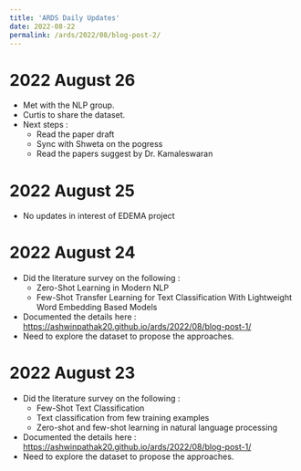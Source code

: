 ```yaml
---
title: 'ARDS Daily Updates'
date: 2022-08-22
permalink: /ards/2022/08/blog-post-2/
---
```


# 2022 August 26
- Met with the NLP group.
- Curtis to share the dataset.
- Next steps :
  - Read the paper draft
  - Sync with Shweta on the pogress
  - Read the papers suggest by Dr. Kamaleswaran

# 2022 August 25
- No updates in interest of EDEMA project

# 2022 August 24
- Did the literature survey on the following :
  - Zero-Shot Learning in Modern NLP
  - Few-Shot Transfer Learning for Text Classification With Lightweight Word Embedding Based Models
- Documented the details here : https://ashwinpathak20.github.io/ards/2022/08/blog-post-1/
- Need to explore the dataset to propose the approaches.

# 2022 August 23
- Did the literature survey on the following :
    - Few-Shot Text Classification
    - Text classification from few training examples
    - Zero-shot and few-shot learning in natural language processing
- Documented the details here : https://ashwinpathak20.github.io/ards/2022/08/blog-post-1/
- Need to explore the dataset to propose the approaches.
